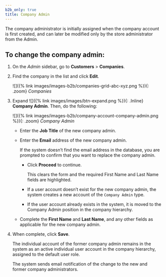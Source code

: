 ```yaml
---
b2b_only: true
title: Company Admin
---
```


The company administrator is initially assigned when the company account is first created, and can later be modified only by the store administrator from the Admin.

## To change the company admin:

1. On the _Admin_ sidebar, go to **Customers** > **Companies**.

1. Find the company in the list and click **Edit**.

    ![]({% link images/images-b2b/companies-grid-abc-xyz.png %}){: .zoom}
    _Companies_

1. Expand ![]({% link images/images/btn-expand.png %}){: .Inline} **Company Admin**. Then, do the following:

    ![]({% link images/images-b2b/company-account-company-admin.png %}){: .zoom}
    _Company Admin_

   - Enter the **Job Title** of the new company admin.

   - Enter the **Email** address of the new company admin.

      If the system doesn’t find the email address in the database, you are prompted to confirm that you want to replace the company admin.

      - Click **Proceed** to continue.

         This clears the form and the required First Name and Last Name fields are highlighted.

      - If a user account doesn’t exist for the new company admin, the system creates a new account of the `Company Admin` type.

      - If the user account already exists in the system, it is moved to the Company Admin position in the company hierarchy.

   - Complete the **First Name** and **Last Name**, and any other fields as applicable for the new company admin.

1. When complete, click **Save**.

    The individual account of the former company admin remains in the system as an active individual user account in the company hierarchy, assigned to the default user role.

    The system sends email notification of the change to the new and former company administrators.
